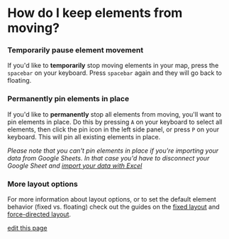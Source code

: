 # How do I keep elements from moving?

### Temporarily pause element movement

If you'd like to **temporarily** stop moving elements in your map, press the `spacebar` on your keyboard. Press `spacebar` again and they will go back to floating.

### Permanently pin elements in place

If you'd like to **permanently** stop all elements from moving, you'll want to pin elements in place. Do this by pressing `A` on your keyboard to select all elements, then click the pin icon in the left side panel, or press `P` on your keyboard. This will pin all existing elements in place.

_Please note that you can't pin elements in place if you're importing your data from Google Sheets. In that case you'd have to disconnect your Google Sheet and [import your data with Excel](https://docs.kumu.io/guides/import.html#import-from-excel-or-csv)_

### More layout options

For more information about layout options, or to set the default element behavior (fixed vs. floating) check out the guides on the [fixed layout](/guides/layouts/fixed.md) and [force-directed layout](/guides/layouts/force-directed.md).

<span class="edit-link"><a href="https://github.com/kumu/docs/blob/master/faq/how-do-keep-elements-from-moving.md" target="_blank"><i class="fa fa-github"></i> edit this page</a></span>
